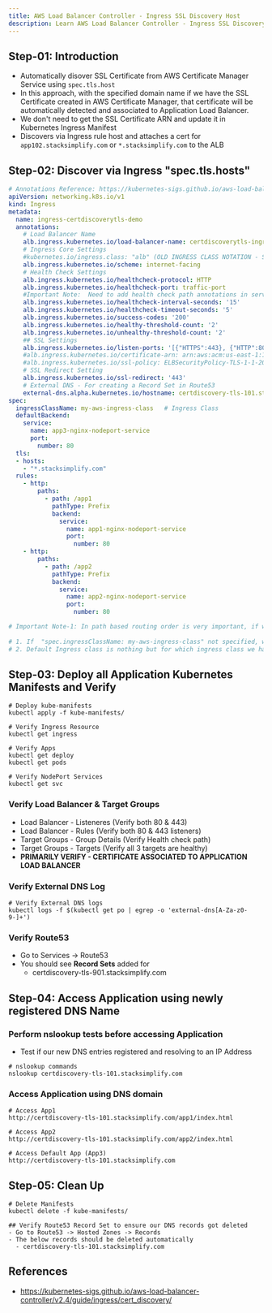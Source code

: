 ```yaml
---
title: AWS Load Balancer Controller - Ingress SSL Discovery Host
description: Learn AWS Load Balancer Controller - Ingress SSL Discovery Host
---
```


## Step-01: Introduction
- Automatically disover SSL Certificate from AWS Certificate Manager Service using `spec.tls.host`
- In this approach, with the specified domain name if we have the SSL Certificate created in AWS Certificate Manager, that certificate will be automatically detected and associated to Application Load Balancer.
- We don't need to get the SSL Certificate ARN and update it in Kubernetes Ingress Manifest
- Discovers via Ingress rule host and attaches a cert for `app102.stacksimplify.com` or `*.stacksimplify.com` to the ALB

## Step-02: Discover via Ingress "spec.tls.hosts"
```yaml
# Annotations Reference: https://kubernetes-sigs.github.io/aws-load-balancer-controller/latest/guide/ingress/annotations/
apiVersion: networking.k8s.io/v1
kind: Ingress
metadata:
  name: ingress-certdiscoverytls-demo
  annotations:
    # Load Balancer Name
    alb.ingress.kubernetes.io/load-balancer-name: certdiscoverytls-ingress
    # Ingress Core Settings
    #kubernetes.io/ingress.class: "alb" (OLD INGRESS CLASS NOTATION - STILL WORKS BUT RECOMMENDED TO USE IngressClass Resource)
    alb.ingress.kubernetes.io/scheme: internet-facing
    # Health Check Settings
    alb.ingress.kubernetes.io/healthcheck-protocol: HTTP 
    alb.ingress.kubernetes.io/healthcheck-port: traffic-port
    #Important Note:  Need to add health check path annotations in service level if we are planning to use multiple targets in a load balancer    
    alb.ingress.kubernetes.io/healthcheck-interval-seconds: '15'
    alb.ingress.kubernetes.io/healthcheck-timeout-seconds: '5'
    alb.ingress.kubernetes.io/success-codes: '200'
    alb.ingress.kubernetes.io/healthy-threshold-count: '2'
    alb.ingress.kubernetes.io/unhealthy-threshold-count: '2'   
    ## SSL Settings
    alb.ingress.kubernetes.io/listen-ports: '[{"HTTPS":443}, {"HTTP":80}]'
    #alb.ingress.kubernetes.io/certificate-arn: arn:aws:acm:us-east-1:180789647333:certificate/632a3ff6-3f6d-464c-9121-b9d97481a76b
    #alb.ingress.kubernetes.io/ssl-policy: ELBSecurityPolicy-TLS-1-1-2017-01 #Optional (Picks default if not used)    
    # SSL Redirect Setting
    alb.ingress.kubernetes.io/ssl-redirect: '443'
    # External DNS - For creating a Record Set in Route53
    external-dns.alpha.kubernetes.io/hostname: certdiscovery-tls-101.stacksimplify.com 
spec:
  ingressClassName: my-aws-ingress-class   # Ingress Class                  
  defaultBackend:
    service:
      name: app3-nginx-nodeport-service
      port:
        number: 80     
  tls:
  - hosts:
    - "*.stacksimplify.com"
  rules:
    - http:
        paths:
          - path: /app1
            pathType: Prefix
            backend:
              service:
                name: app1-nginx-nodeport-service
                port: 
                  number: 80
    - http:
        paths:                  
          - path: /app2
            pathType: Prefix
            backend:
              service:
                name: app2-nginx-nodeport-service
                port: 
                  number: 80

# Important Note-1: In path based routing order is very important, if we are going to use  "/*", try to use it at the end of all rules.                                        
                        
# 1. If  "spec.ingressClassName: my-aws-ingress-class" not specified, will reference default ingress class on this kubernetes cluster
# 2. Default Ingress class is nothing but for which ingress class we have the annotation `ingressclass.kubernetes.io/is-default-class: "true"` 
 ```


## Step-03: Deploy all Application Kubernetes Manifests and Verify
```t
# Deploy kube-manifests
kubectl apply -f kube-manifests/

# Verify Ingress Resource
kubectl get ingress

# Verify Apps
kubectl get deploy
kubectl get pods

# Verify NodePort Services
kubectl get svc
```
### Verify Load Balancer & Target Groups
- Load Balancer -  Listeneres (Verify both 80 & 443) 
- Load Balancer - Rules (Verify both 80 & 443 listeners) 
- Target Groups - Group Details (Verify Health check path)
- Target Groups - Targets (Verify all 3 targets are healthy)
- **PRIMARILY VERIFY - CERTIFICATE ASSOCIATED TO APPLICATION LOAD BALANCER**

### Verify External DNS Log
```t
# Verify External DNS logs
kubectl logs -f $(kubectl get po | egrep -o 'external-dns[A-Za-z0-9-]+')
```
### Verify Route53
- Go to Services -> Route53
- You should see **Record Sets** added for 
  - certdiscovery-tls-901.stacksimplify.com 


## Step-04: Access Application using newly registered DNS Name
### Perform nslookup tests before accessing Application
- Test if our new DNS entries registered and resolving to an IP Address
```t
# nslookup commands
nslookup certdiscovery-tls-101.stacksimplify.com 
```
### Access Application using DNS domain
```t
# Access App1
http://certdiscovery-tls-101.stacksimplify.com/app1/index.html

# Access App2
http://certdiscovery-tls-101.stacksimplify.com/app2/index.html

# Access Default App (App3)
http://certdiscovery-tls-101.stacksimplify.com
```

## Step-05: Clean Up
```t
# Delete Manifests
kubectl delete -f kube-manifests/

## Verify Route53 Record Set to ensure our DNS records got deleted
- Go to Route53 -> Hosted Zones -> Records 
- The below records should be deleted automatically
  - certdiscovery-tls-101.stacksimplify.com 
```


## References
- https://kubernetes-sigs.github.io/aws-load-balancer-controller/v2.4/guide/ingress/cert_discovery/